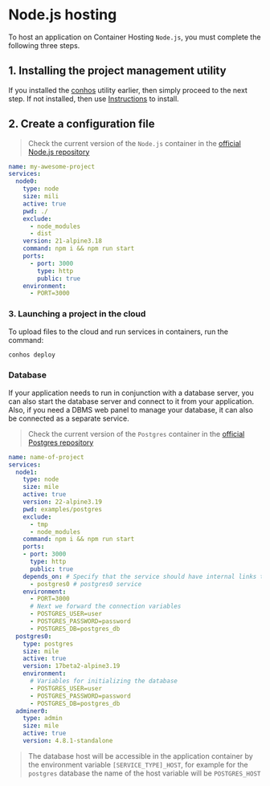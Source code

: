 # Node.js hosting

To host an application on Container Hosting `Node.js`, you must complete the following three steps.

## 1. Installing the project management utility

If you installed the [conhos](https://www.npmjs.com/package/conhos) utility earlier, then simply proceed to the next step. If not installed, then use [Instructions](./GettingStarted.md) to install.

## 2. Create a configuration file

> Check the current version of the `Node.js` container in the [official Node.js repository](https://hub.docker.com/_/node/tags)

```yml
name: my-awesome-project
services:
  node0:
    type: node
    size: mili
    active: true
    pwd: ./
    exclude:
      - node_modules
      - dist
    version: 21-alpine3.18
    command: npm i && npm run start
    ports:
      - port: 3000
        type: http
        public: true
    environment:
      - PORT=3000
```

### 3. Launching a project in the cloud

To upload files to the cloud and run services in containers, run the command:

```sh
conhos deploy
```

### Database

If your application needs to run in conjunction with a database server, you can also start the database server and connect to it from your application. Also, if you need a DBMS web panel to manage your database, it can also be connected as a separate service.

> Check the current version of the `Postgres` container in the [official Postgres repository](https://hub.docker.com/_/postgres/tags)

```yml
name: name-of-project
services:
  node1:
    type: node
    size: mile
    active: true
    version: 22-alpine3.19
    pwd: examples/postgres
    exclude:
      - tmp
      - node_modules
    command: npm i && npm run start
    ports:
    - port: 3000
      type: http
      public: true
    depends_on: # Specify that the service should have internal links to
      - postgres0 # postgres0 service
    environment:
      - PORT=3000
      # Next we forward the connection variables
      - POSTGRES_USER=user
      - POSTGRES_PASSWORD=password
      - POSTGRES_DB=postgres_db
  postgres0:
    type: postgres
    size: mile
    active: true
    version: 17beta2-alpine3.19
    environment:
      # Variables for initializing the database
      - POSTGRES_USER=user
      - POSTGRES_PASSWORD=password
      - POSTGRES_DB=postgres_db
  adminer0:
    type: admin
    size: mile
    active: true
    version: 4.8.1-standalone
```

> The database host will be accessible in the application container by the environment variable `[SERVICE_TYPE]_HOST`, for example for the `postgres` database the name of the host variable will be `POSTGRES_HOST`
